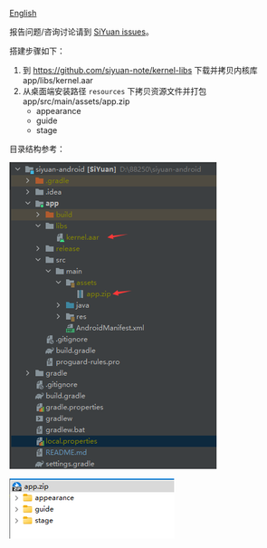 <a href="https://github.com/siyuan-note/siyuan-android/blob/master/README_en_US.md">English</a>

报告问题/咨询讨论请到 [SiYuan issues](https://github.com/siyuan-note/siyuan)。

搭建步骤如下：

1. 到 https://github.com/siyuan-note/kernel-libs 下载并拷贝内核库 app/libs/kernel.aar
2. 从桌面端安装路径 `resources` 下拷贝资源文件并打包 app/src/main/assets/app.zip
   * appearance
   * guide
   * stage

目录结构参考：

![project-tree](project-tree.png)

![app.zip](app-zip.png)